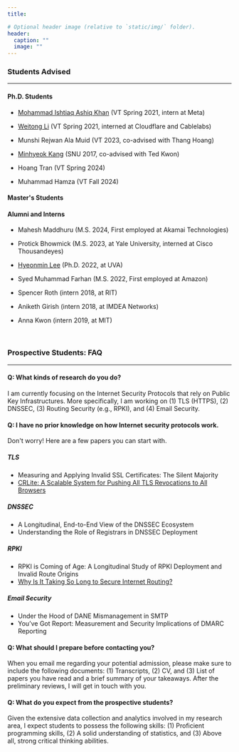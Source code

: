 ```yaml
---
title: 

# Optional header image (relative to `static/img/` folder).
header:
  caption: ""
  image: ""
---
```

### Students Advised
---- 

#### Ph.D. Students

* [Mohammad Ishtiaq Ashiq Khan](https://ashiq5.github.io/) (VT Spring 2021, intern at Meta)

* [Weitong Li](https://www.weitong.me/) (VT Spring 2021, interned at Cloudflare and Cablelabs)

* Munshi Rejwan Ala Muid (VT 2023, co-advised with Thang Hoang)

* [Minhyeok Kang](https://mmlab.snu.ac.kr/~mhkang/) (SNU 2017, co-advised with Ted Kwon)

* Hoang Tran (VT Spring 2024)

* Muhammad Hamza (VT Fall 2024)

#### Master's Students


#### Alumni and Interns

* Mahesh Maddhuru (M.S. 2024, First employed at Akamai Technologies)

* Protick Bhowmick (M.S. 2023, at Yale University, interned at Cisco Thousandeyes)

* [Hyeonmin Lee](https://hyeonmin-lee.github.io/) (Ph.D. 2022, at UVA)

* Syed Muhammad Farhan (M.S. 2022, First employed at Amazon)

* Spencer Roth (intern 2018, at RIT)

* Aniketh Girish (intern 2018, at IMDEA Networks)

* Anna Kwon (intern 2019, at MIT)


<br>

### Prospective Students: FAQ
---- 

#### Q: What kinds of research do you do?

I am currently focusing on the Internet Security Protocols that rely on Public Key Infrastructures. More specifically, I am working on (1) TLS (HTTPS), (2) DNSSEC, (3) Routing Security (e.g., RPKI), and (4) Email Security.

#### Q: I have no prior knowledge on how Internet security protocols work.

Don't worry! Here are a few papers you can start with.

##### TLS

* Measuring and Applying Invalid SSL Certificates: The Silent Majority
* <a href="https://www.cs.umd.edu/~dml/papers/crlite_oakland17.pdf">CRLite: A Scalable System for Pushing All TLS Revocations to All Browsers</a>

##### DNSSEC

* A Longitudinal, End-to-End View of the DNSSEC Ecosystem
* Understanding the Role of Registrars in DNSSEC Deployment

##### RPKI

* RPKI is Coming of Age: A Longitudinal Study of RPKI Deployment and Invalid Route Origins
* <a href="https://queue.acm.org/detail.cfm?id=2668966">Why Is It Taking So Long to Secure Internet Routing?</a>

##### Email Security

* Under the Hood of DANE Mismanagement in SMTP
* You’ve Got Report: Measurement and Security Implications of DMARC Reporting


#### Q: What should I prepare before contacting you?

When you email me regarding your potential admission, please make sure to include the following documents: (1) Transcripts, (2) CV, and (3) List of papers you have read and a brief summary of your takeaways.
After the preliminary reviews, I will get in touch with you.

#### Q: What do you expect from the prospective students?

Given the extensive data collection and analytics involved in my research area, I expect students to possess the following skills: (1) Proficient programming skills, (2) A solid understanding of statistics, and (3) Above all, strong critical thinking abilities.








